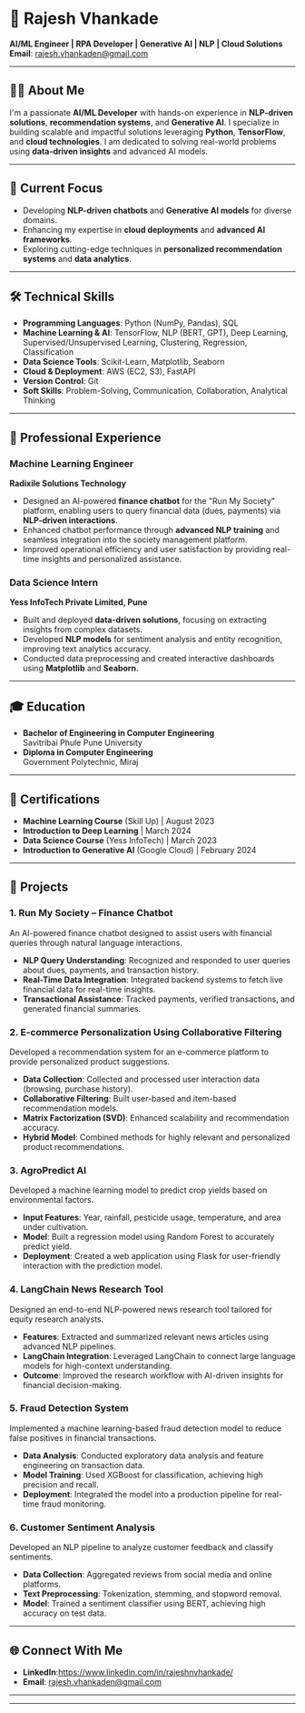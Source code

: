 # 🌟 Rajesh Vhankade  

**AI/ML Engineer | RPA Developer | Generative AI | NLP | Cloud Solutions**  
**Email**: rajesh.vhankaden@gmail.com  

---

## 👨‍💻 **About Me**  
I'm a passionate **AI/ML Developer** with hands-on experience in **NLP-driven solutions**, **recommendation systems**, and **Generative AI**. I specialize in building scalable and impactful solutions leveraging **Python**, **TensorFlow**, and **cloud technologies**. I am dedicated to solving real-world problems using **data-driven insights** and advanced AI models.

---

## 🚀 **Current Focus**  
- Developing **NLP-driven chatbots** and **Generative AI models** for diverse domains.  
- Enhancing my expertise in **cloud deployments** and **advanced AI frameworks**.  
- Exploring cutting-edge techniques in **personalized recommendation systems** and **data analytics**.

---

## 🛠️ **Technical Skills**  
- **Programming Languages**: Python (NumPy, Pandas), SQL  
- **Machine Learning & AI**: TensorFlow, NLP (BERT, GPT), Deep Learning, Supervised/Unsupervised Learning, Clustering, Regression, Classification  
- **Data Science Tools**: Scikit-Learn, Matplotlib, Seaborn  
- **Cloud & Deployment**: AWS (EC2, S3), FastAPI  
- **Version Control**: Git  
- **Soft Skills**: Problem-Solving, Communication, Collaboration, Analytical Thinking  

---

## 💼 **Professional Experience**  

### **Machine Learning Engineer**  
**Radixile Solutions Technology** 
- Designed an AI-powered **finance chatbot** for the "Run My Society" platform, enabling users to query financial data (dues, payments) via **NLP-driven interactions**.  
- Enhanced chatbot performance through **advanced NLP training** and seamless integration into the society management platform.  
- Improved operational efficiency and user satisfaction by providing real-time insights and personalized assistance.  

### **Data Science Intern**  
**Yess InfoTech Private Limited, Pune** 
- Built and deployed **data-driven solutions**, focusing on extracting insights from complex datasets.  
- Developed **NLP models** for sentiment analysis and entity recognition, improving text analytics accuracy.  
- Conducted data preprocessing and created interactive dashboards using **Matplotlib** and **Seaborn**.  

---

## 🎓 **Education**  
- **Bachelor of Engineering in Computer Engineering**  
  Savitribai Phule Pune University 
- **Diploma in Computer Engineering**  
  Government Polytechnic, Miraj 

---

## 📜 **Certifications**  
- **Machine Learning Course** (Skill Up) | August 2023  
- **Introduction to Deep Learning** | March 2024  
- **Data Science Course** (Yess InfoTech) | March 2023  
- **Introduction to Generative AI** (Google Cloud) | February 2024  

---

## 📂 **Projects**  

### **1. Run My Society – Finance Chatbot**  
An AI-powered finance chatbot designed to assist users with financial queries through natural language interactions.  
- **NLP Query Understanding**: Recognized and responded to user queries about dues, payments, and transaction history.  
- **Real-Time Data Integration**: Integrated backend systems to fetch live financial data for real-time insights.  
- **Transactional Assistance**: Tracked payments, verified transactions, and generated financial summaries.  

### **2. E-commerce Personalization Using Collaborative Filtering**  
Developed a recommendation system for an e-commerce platform to provide personalized product suggestions.  
- **Data Collection**: Collected and processed user interaction data (browsing, purchase history).  
- **Collaborative Filtering**: Built user-based and item-based recommendation models.  
- **Matrix Factorization (SVD)**: Enhanced scalability and recommendation accuracy.  
- **Hybrid Model**: Combined methods for highly relevant and personalized product recommendations.  

### **3. AgroPredict AI**  
Developed a machine learning model to predict crop yields based on environmental factors.  
- **Input Features**: Year, rainfall, pesticide usage, temperature, and area under cultivation.  
- **Model**: Built a regression model using Random Forest to accurately predict yield.  
- **Deployment**: Created a web application using Flask for user-friendly interaction with the prediction model.  

### **4. LangChain News Research Tool**  
Designed an end-to-end NLP-powered news research tool tailored for equity research analysts.  
- **Features**: Extracted and summarized relevant news articles using advanced NLP pipelines.  
- **LangChain Integration**: Leveraged LangChain to connect large language models for high-context understanding.  
- **Outcome**: Improved the research workflow with AI-driven insights for financial decision-making.  

### **5. Fraud Detection System**  
Implemented a machine learning-based fraud detection model to reduce false positives in financial transactions.  
- **Data Analysis**: Conducted exploratory data analysis and feature engineering on transaction data.  
- **Model Training**: Used XGBoost for classification, achieving high precision and recall.  
- **Deployment**: Integrated the model into a production pipeline for real-time fraud monitoring.  

### **6. Customer Sentiment Analysis**  
Developed an NLP pipeline to analyze customer feedback and classify sentiments.  
- **Data Collection**: Aggregated reviews from social media and online platforms.  
- **Text Preprocessing**: Tokenization, stemming, and stopword removal.  
- **Model**: Trained a sentiment classifier using BERT, achieving high accuracy on test data.  

---

## 🌐 **Connect With Me**  
- **LinkedIn**:https://www.linkedin.com/in/rajeshnvhankade/ 
- **Email**: rajesh.vhankaden@gmail.com  

---


---

